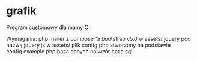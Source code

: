 # grafik
Program customowy dla mamy C:

Wymagania:
php mailer z composer'a
bootstrap v5.0 w assets/
jquery pod nazwą jquery.js w assets/
plik config.php stworzony na podstawie config.example.php
baza danych na wzór baza.sql
